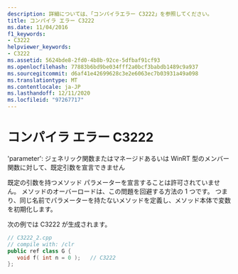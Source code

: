 ```yaml
---
description: 詳細については、「コンパイラエラー C3222」を参照してください。
title: コンパイラ エラー C3222
ms.date: 11/04/2016
f1_keywords:
- C3222
helpviewer_keywords:
- C3222
ms.assetid: 5624bde8-2fd0-4b8b-92ce-5dfbaf91cf93
ms.openlocfilehash: 77883b6bd9be034fff2a0bcf3babdb1489c9a937
ms.sourcegitcommit: d6af41e42699628c3e2e6063ec7b03931a49a098
ms.translationtype: MT
ms.contentlocale: ja-JP
ms.lasthandoff: 12/11/2020
ms.locfileid: "97267717"
---
```

# <a name="compiler-error-c3222"></a>コンパイラ エラー C3222

'parameter': ジェネリック関数またはマネージドあるいは WinRT 型のメンバー関数に対して、既定引数を宣言できません

既定の引数を持つメソッド パラメーターを宣言することは許可されていません。 メソッドのオーバーロードは、この問題を回避する方法の 1 つです。 つまり、同じ名前でパラメーターを持たないメソッドを定義し、メソッド本体で変数を初期化します。

次の例では C3222 が生成されます。

```cpp
// C3222_2.cpp
// compile with: /clr
public ref class G {
   void f( int n = 0 );   // C3222
};
```
